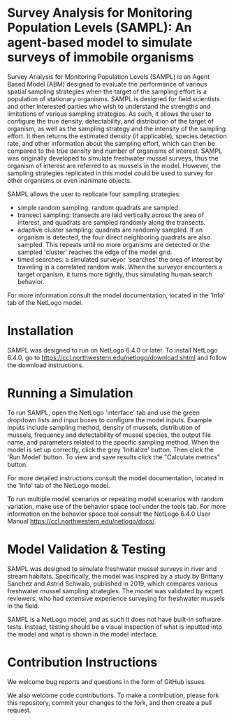 # Survey Analysis for Monitoring Population Levels (SAMPL): An agent-based model to simulate surveys of immobile organisms

Survey Analysis for Monitoring Population Levels (SAMPL) is an Agent Based Model (ABM) designed to evaluate the performance of various spatial sampling strategies when the target of the sampling effort is a population of stationary organisms. SAMPL is designed for field scientists and other interested parties who wish to understand the strengths and limitations of various sampling strategies. As such, it allows the user to configure the true density, detectability, and distribution of the target of organism, as well as the sampling strategy and the intensity of the sampling effort. It then returns the estimated density (if applicable), species detection rate, and other information about the sampling effort, which can then be compared to the true density and number of organisms of interest. SAMPL was originally developed to simulate freshwater mussel surveys, thus the organism of interest are referred to as mussels in the model. However, the sampling strategies replicated in this model could be used to survey for other organisms or even inanimate objects. 

SAMPL allows the user to replicate four sampling strategies: 
- simple random sampling: random quadrats are sampled.
- transect sampling: transects are laid vertically across the area of interest, and quadrats are sampled randomly along the transects.
- adaptive cluster sampling: quadrats are randomly sampled. If an organism is detected, the four direct neighboring quadrats are also sampled. This repeats until no more organisms are detected or the sampled 'cluster' reaches the edge of the model grid.
- timed searches: a simulated surveyor 'searches' the area of interest by traveling in a correlated random walk. When the surveyor encounters a target organism, it turns more tightly, thus simulating human search behavior.

For more information consult the model documentation, located in the 'Info' tab of the NetLogo model.

# Installation

SAMPL was designed to run on NetLogo 6.4.0 or later. To install NetLogo 6.4.0, go to https://ccl.northwestern.edu/netlogo/download.shtml and follow the download instructions.

# Running a Simulation

To run SAMPL, open the NetLogo 'interface' tab and use the green dropdown lists and input boxes to configure the model inputs. Example inputs include sampling method, density of mussels, distribution of mussels, frequency and detectability of mussel species, the output file name, and parameters related to the specific sampling method. When the model is set up correctly, click the grey 'Initialize' button. Then click the 'Run Model' button. To view and save results click the "Calculate metrics" button. 

For more detailed instructions consult the model documentation, located in the 'Info' tab of the NetLogo model.

To run multiple model scenarios or repeating model scenarios with random variation, make use of the behavior space tool under the tools tab. For more information on the behavior space tool consult the NetLogo 6.4.0 User Manual https://ccl.northwestern.edu/netlogo/docs/.

# Model Validation & Testing

SAMPL was designed to simulate freshwater mussel surveys in river and stream habitats. Specifically, the model was inspired by a study by Brittany Sanchez and Astrid Schwalb, published in 2019, which compares various freshwater mussel sampling strategies. The model was validated by expert reviewers, who had extensive experience surveying for freshwater mussels in the field.

SAMPL is a NetLogo model, and as such it does not have built-in software tests. Instead, testing should be a visual inspection of what is inputted into the model and what is shown in the model interface.

# Contribution Instructions

We welcome bug reports and questions in the form of GitHub issues. 

We also welcome code contributions. To make a contribution, please fork this repository, commit your changes to the fork, and then create a pull request. 

